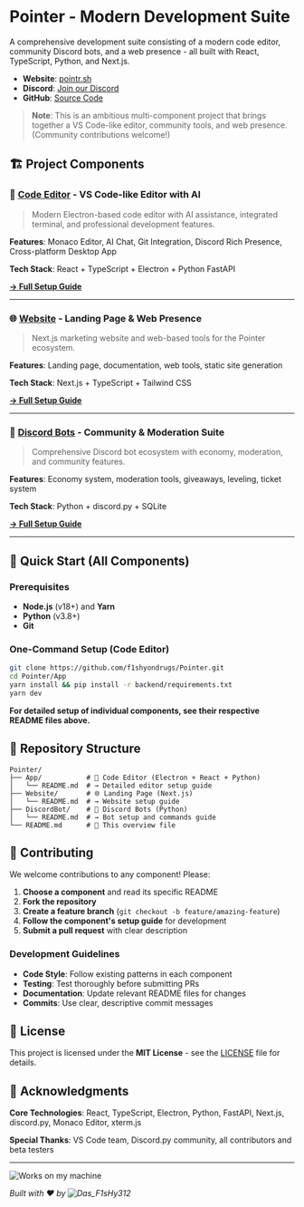 # Pointer - Modern Development Suite

A comprehensive development suite consisting of a modern code editor, community Discord bots, and a web presence - all built with React, TypeScript, Python, and Next.js.

- **Website**: [pointr.sh](https://pointr.sh)
- **Discord**: [Join our Discord](https://discord.gg/vhgc8THmNk)
- **GitHub**: [Source Code](https://github.com/f1shyondrugs/Pointer)

> **Note**: This is an ambitious multi-component project that brings together a VS Code-like editor, community tools, and web presence. (Community contributions welcome!)

## 🏗️ Project Components

### 📝 [**Code Editor**](App/README.md) - VS Code-like Editor with AI
> Modern Electron-based code editor with AI assistance, integrated terminal, and professional development features.

**Features**: Monaco Editor, AI Chat, Git Integration, Discord Rich Presence, Cross-platform Desktop App

**Tech Stack**: React + TypeScript + Electron + Python FastAPI

**[→ Full Setup Guide](App/README.md)**

---

### 🌐 [**Website**](Website/README.md) - Landing Page & Web Presence  
> Next.js marketing website and web-based tools for the Pointer ecosystem.

**Features**: Landing page, documentation, web tools, static site generation

**Tech Stack**: Next.js + TypeScript + Tailwind CSS

**[→ Full Setup Guide](Website/README.md)**

---

### 🤖 [**Discord Bots**](DiscordBot/README.md) - Community & Moderation Suite
> Comprehensive Discord bot ecosystem with economy, moderation, and community features.

**Features**: Economy system, moderation tools, giveaways, leveling, ticket system

**Tech Stack**: Python + discord.py + SQLite

**[→ Full Setup Guide](DiscordBot/README.md)**

---

## 🚀 Quick Start (All Components)

### Prerequisites
- **Node.js** (v18+) and **Yarn**
- **Python** (v3.8+)
- **Git**

### One-Command Setup (Code Editor)
```bash
git clone https://github.com/f1shyondrugs/Pointer.git
cd Pointer/App
yarn install && pip install -r backend/requirements.txt
yarn dev
```

**For detailed setup of individual components, see their respective README files above.**

## 📁 Repository Structure

```
Pointer/
├── App/           # 📝 Code Editor (Electron + React + Python)
│   └── README.md  # → Detailed editor setup guide
├── Website/       # 🌐 Landing Page (Next.js)
│   └── README.md  # → Website setup guide  
├── DiscordBot/    # 🤖 Discord Bots (Python)
│   └── README.md  # → Bot setup and commands guide
└── README.md      # 📖 This overview file
```

## 🤝 Contributing

We welcome contributions to any component! Please:

1. **Choose a component** and read its specific README
2. **Fork the repository** 
3. **Create a feature branch** (`git checkout -b feature/amazing-feature`)
4. **Follow the component's setup guide** for development
5. **Submit a pull request** with clear description

### Development Guidelines
- **Code Style**: Follow existing patterns in each component
- **Testing**: Test thoroughly before submitting PRs  
- **Documentation**: Update relevant README files for changes
- **Commits**: Use clear, descriptive commit messages

## 📜 License

This project is licensed under the **MIT License** - see the [LICENSE](LICENSE) file for details.

## 🙏 Acknowledgments

**Core Technologies**: React, TypeScript, Electron, Python, FastAPI, Next.js, discord.py, Monaco Editor, xterm.js

**Special Thanks**: VS Code team, Discord.py community, all contributors and beta testers

---

![Works on my machine](https://blog.codinghorror.com/content/images/uploads/2007/03/6a0120a85dcdae970b0128776ff992970c-pi.png)

*Built with ❤️ by ![Das_F1sHy312](https://github.com/f1shyondrugs)*
